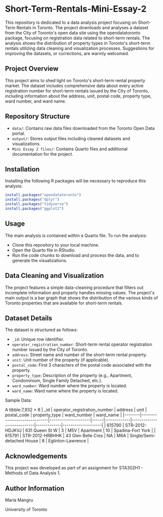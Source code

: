 # Short-Term-Rentals-Mini-Essay-2
This repository is dedicated to a data analysis project focusing on Short-Term Rentals in Toronto. The project downloads and analyses a dataset from the City of Toronto's open data site using the opendatatoronto package, focusing on registration data related to short-term rentals. The analysis shows the distribution of property types in Toronto's short-term rentals utilizing data cleaning and visualization processes. Suggestions for improving the datasets, or corrections, are warmly welcomed.

## Project Overview
This project aims to shed light on Toronto's short-term rental property market. The dataset includes comprehensive data about every active registration number for short-term rentals issued by the City of Toronto, including information about the address, unit, postal code, property type, ward number, and ward name. 

## Repository Structure
- `data/`: Contains raw data files downloaded from the Toronto Open Data portal.
- `output/`: Stores output files including cleaned datasets and visualizations.
- `Mini Essay 2 files/`: Contains Quarto files and additional documentation for the project.

## Installation 
Installing the following R packages will be necessary to reproduce this analysis:
```R
install.packages("opendatatoronto")
install.packages("dplyr")
install.packages("tidyverse")
install.packages("ggplot2")
```

## Usage 
The main analysis is contained within a Quarto file. To run the analysis:
- Clone this repository to your local machine.
- Open the Quarto file in RStudio.
- Run the code chunks to download and process the data, and to generate the visualizations.

## Data Cleaning and Visualization 
The project features a simple data-cleaning procedure that filters out incomplete information and properly handles missing values. The project's main output is a bar graph that shows the distribution of the various kinds of Toronto properties that are available for short-term rentals.

## Dataset Details 
The dataset is structured as follows:

- `_id`: Unique row identifier.
- `operator_registration_number`: Short-term rental operator registration number issued by the City of Toronto.
- `address`: Street name and number of the short-term rental property.
- `unit`: Unit number of the property (if applicable).
- `postal_code`: First 3 characters of the postal code associated with the property.
- `property_type`: Description of the property (e.g., Apartment, Condominium, Single Family Detached, etc.).
- `ward_number`: Ward number where the property is located.
- `ward_name`: Ward name where the property is located.

Sample Data: 

A tibble:7,932 × 8
| _id    | operator_registration_number | address             | unit | postal_code | property_type              | ward_number | ward_name          |
|--------|------------------------------|---------------------|------|-------------|----------------------------|-------------|--------------------|
| 615790 | STR-2012-HDJKVJ              | 631 Queen St W      | 3    | M5V         | Apartment                  | 10          | Spadina-Fort York  |
| 615791 | STR-2012-HRBHHK              | 43 Glen Belle Cres  | NA   | M6A         | Single/Semi-detached House | 8           | Eglinton-Lawrence  |

## Acknowledgements 
This project was developed as part of an assignment for STA302H1 - Methods of Data Analysis 1.

## Author Information 
Maria Mangru 

University of Toronto 




